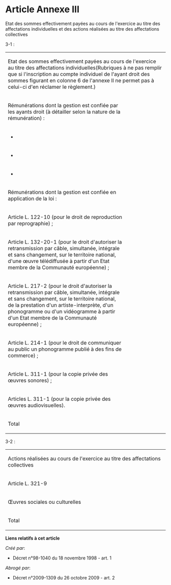 # Article Annexe III

Etat des sommes effectivement payées au cours de l'exercice au titre des affectations individuelles et des actions réalisées
au titre des affectations collectives

3-1 :

<table>
  <tbody>
    <tr>
      <td valign="top" width="605" colspan="2">

Etat des sommes effectivement payées au cours de l'exercice au titre des affectations individuelles(Rubriques à ne pas
remplir que si l'inscription au compte individuel de l'ayant droit des sommes figurant en colonne 6 de l'annexe II ne permet
pas à celui-ci d'en réclamer le règlement.)

</td>
    </tr>
    <tr>
      <td width="454" valign="top">

Rémunérations dont la gestion est confiée par les ayants droit (à détailler selon la nature de la rémunération) :

</td>
      <td valign="top" rowspan="11" width="151">
    </td></tr>
    <tr>
      <td valign="top" width="454">

-

</td>
    </tr>
    <tr>
      <td width="454" valign="top">

-

</td>
    </tr>
    <tr>
      <td valign="top" width="454">

-

</td>
    </tr>
    <tr>
      <td width="454" valign="top">

Rémunérations dont la gestion est confiée en application de la loi :

</td>
    </tr>
    <tr>
      <td width="454" valign="top">

Article L. 122-10 (pour le droit de reproduction par reprographie) ;

</td>
    </tr>
    <tr>
      <td valign="top" width="454">

Article L. 132-20-1 (pour le droit d'autoriser la retransmission par câble, simultanée, intégrale et sans changement, sur le
territoire national, d'une œuvre télédiffusée à partir d'un Etat membre de la Communauté européenne) ;

</td>
    </tr>
    <tr>
      <td width="454" valign="top">

Article L. 217-2 (pour le droit d'autoriser la retransmission par câble, simultanée, intégrale et sans changement, sur le
territoire national, de la prestation d'un artiste-interprète, d'un phonogramme ou d'un vidéogramme à partir d'un Etat membre
de la Communauté européenne) ;

</td>
    </tr>
    <tr>
      <td valign="top" width="454">

Article L. 214-1 (pour le droit de communiquer au public un phonogramme publié à des fins de commerce) ;

</td>
    </tr>
    <tr>
      <td valign="top" width="454">

Article L. 311-1 (pour la copie privée des œuvres sonores) ;

</td>
    </tr>
    <tr>
      <td valign="top" width="454">

Articles L. 311-1 (pour la copie privée des œuvres audiovisuelles).

</td>
    </tr>
    <tr>
      <td valign="top" width="454">

Total

</td>
      <td width="151" valign="top">
    </td></tr>
  </tbody>
</table>

3-2 :

<table>
  <tbody>
    <tr>
      <td colspan="2" width="605">

Actions réalisées au cours de l'exercice au titre des affectations collectives

</td>
    </tr>
    <tr>
      <td width="453" valign="top">

Article L. 321-9

</td>
      <td valign="top" width="152">
    </td></tr>
    <tr>
      <td valign="top" width="453">

Œuvres sociales ou culturelles

</td>
      <td width="152" valign="top">
    </td></tr>
    <tr>
      <td valign="top" width="453">

Total

</td>
      <td valign="top" width="152">
    </td></tr>
  </tbody>
</table>

**Liens relatifs à cet article**

_Créé par_:

  - Décret n°98-1040 du 18 novembre 1998 - art. 1

_Abrogé par_:

  - Décret n°2009-1309 du 26 octobre 2009 - art. 2
